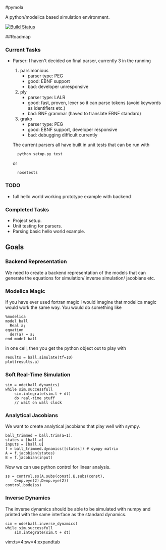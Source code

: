 #pymola

A python/modelica based simulation environment.

[![Build Status](https://travis-ci.org/jgoppert/pymola.svg)](https://travis-ci.org/jgoppert/pymola)

##Roadmap

### Current Tasks

* Parser: I haven't decided on final parser, currently 3 in the running

    1. parsimonious
        * parser type: PEG
        * good: EBNF support
        * bad: developer unresponsive
    1. ply  
        * parser type: LALR
        * good: fast, proven, lexer so it can parse tokens (avoid keywords as identifiers etc.)
        * bad: BNF grammar (haved to translate EBNF standard)
    1. grako
        * parser type: PEG
        * good: EBNF support, developer responsive
        * bad: debugging difficult currently

    The current parsers all have built in unit tests that can be run with

        python setup.py test

    or
   
        nosetests

### TODO

* full hello world working prototype example with backend

### Completed Tasks

* Project setup.
* Unit testing for parsers.
* Parsing basic hello world example.

## Goals

### Backend Representation

We need to create a backend representation of the models that can generate the equations for simulation/ inverse simulation/ jacobians etc.

### Modelica Magic

If you have ever used fortran magic I would imagine that modelica magic would work the same way. You would do something like

    %modelica
    model ball
      Real a;
    equation
      der(a) = a;
    end model ball

in one cell, then you get the python object out to play with

    results = ball.simulate(tf=10)
    plot(results.a)

### Soft Real-Time Simulation

    sim = ode(ball.dynamics)
    while sim.successfull
        sim.integrate(sim.t + dt)
        do real-time stuff
        // wait on wall clock


### Analytical Jacobians

We want to create analytical jacobians that play well with sympy.

    ball_trimmed = ball.trim(a=1).
    states = [ball.a]
    inputs = [ball.u]
    f = ball_trimmed.dynamics([states]) # sympy matrix
    A = f.jacobian(states)
    B = f.jacobian(input)

Now we can use python control for linear analysis.

    ss = control.ss(A.subs(const),B.subs(const),
        C=np.eye(2),D=np.eye(2))
    control.bode(ss)

### Inverse Dynamics

The inverse dynamics should be able to be simulated with numpy and printed with the same interface as the standard dynamics.

    sim = ode(ball.inverse_dynamics)
    while sim.successfull
        sim.integrate(sim.t + dt)

vim:ts=4:sw=4:expandtab
